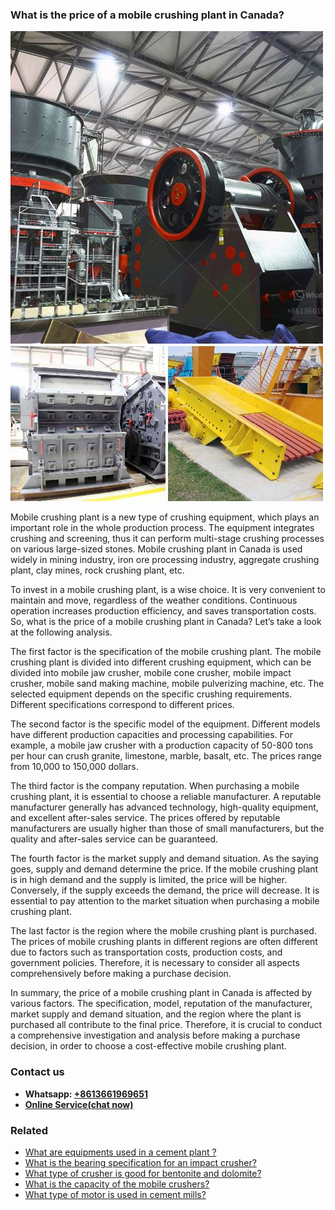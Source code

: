 <h3>What is the price of a mobile crushing plant in Canada?</h3><img src='1701743466.jpg' alt=''><p>Mobile crushing plant is a new type of crushing equipment, which plays an important role in the whole production process. The equipment integrates crushing and screening, thus it can perform multi-stage crushing processes on various large-sized stones. Mobile crushing plant in Canada is used widely in mining industry, iron ore processing industry, aggregate crushing plant, clay mines, rock crushing plant, etc.</p><p>To invest in a mobile crushing plant, is a wise choice. It is very convenient to maintain and move, regardless of the weather conditions. Continuous operation increases production efficiency, and saves transportation costs. So, what is the price of a mobile crushing plant in Canada? Let’s take a look at the following analysis.</p><p>The first factor is the specification of the mobile crushing plant. The mobile crushing plant is divided into different crushing equipment, which can be divided into mobile jaw crusher, mobile cone crusher, mobile impact crusher, mobile sand making machine, mobile pulverizing machine, etc. The selected equipment depends on the specific crushing requirements. Different specifications correspond to different prices.</p><p>The second factor is the specific model of the equipment. Different models have different production capacities and processing capabilities. For example, a mobile jaw crusher with a production capacity of 50-800 tons per hour can crush granite, limestone, marble, basalt, etc. The prices range from 10,000 to 150,000 dollars.</p><p>The third factor is the company reputation. When purchasing a mobile crushing plant, it is essential to choose a reliable manufacturer. A reputable manufacturer generally has advanced technology, high-quality equipment, and excellent after-sales service. The prices offered by reputable manufacturers are usually higher than those of small manufacturers, but the quality and after-sales service can be guaranteed.</p><p>The fourth factor is the market supply and demand situation. As the saying goes, supply and demand determine the price. If the mobile crushing plant is in high demand and the supply is limited, the price will be higher. Conversely, if the supply exceeds the demand, the price will decrease. It is essential to pay attention to the market situation when purchasing a mobile crushing plant.</p><p>The last factor is the region where the mobile crushing plant is purchased. The prices of mobile crushing plants in different regions are often different due to factors such as transportation costs, production costs, and government policies. Therefore, it is necessary to consider all aspects comprehensively before making a purchase decision.</p><p>In summary, the price of a mobile crushing plant in Canada is affected by various factors. The specification, model, reputation of the manufacturer, market supply and demand situation, and the region where the plant is purchased all contribute to the final price. Therefore, it is crucial to conduct a comprehensive investigation and analysis before making a purchase decision, in order to choose a cost-effective mobile crushing plant.</p><h3>Contact us</h3><ul><li><strong>Whatsapp:&nbsp;<a href="https://wa.me/8613661969651">+8613661969651</a></strong></li><li><a href="https://swt.shibang-china.com/?git&amp;zhl&amp;What is the price of a mobile crushing plant in Canada"><strong>Online Service(chat now)</strong></a></li></ul><h3>Related</h3><ul><li><a href='What are equipments used in a cement plant .md'>What are equipments used in a cement plant ?</a></li><li><a href='What is the bearing specification for an impact crusher.md'>What is the bearing specification for an impact crusher?</a></li><li><a href='What type of crusher is good for bentonite and dolomite.md'>What type of crusher is good for bentonite and dolomite?</a></li><li><a href='What is the capacity of the mobile crushers.md'>What is the capacity of the mobile crushers?</a></li><li><a href='What type of motor is used in cement mills.md'>What type of motor is used in cement mills?</a></li></ul>